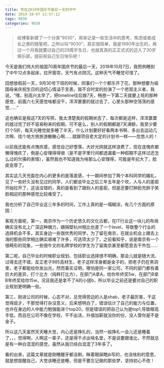 ```yaml
---
title: 写在2019年国庆节最后一天的中午
date: 2019-10-07 12:57:12
tags: 9030
categories: 9030
---
```


> 给博客新建了一个分类“9030”，用来记录一些生活中的思考、焦虑或者成长之类的随笔吧，之所以叫“9030”，其实很简单，我是1990年出生的，再过一个月我就要过自己的29周岁生日，也就真真的正正式式的迈入了30岁俱乐部，提前祝自己生日快乐吧！

今天是我们伟大的祖国70周年国庆节的最后一天，2019年10月7日，我照例睡到了中午12点多起床，拉开窗帘，天气有点阴沉，这种天气不睡觉可惜了。

回想放假前一天，9月30号下班的时候，同事们一个个都乐开了花，那种想要为祖国母亲庆祝生日的迫切心情溢于言表，我不合时宜的扮演了一个悲观主义者，我说，“嘿，别高兴太早了，把timeline往后拨7天，畅想一下第二天就要上班的那种感觉，前面六七天感觉啥都没干，浑浑噩噩的就过去了，心里头那种空荡荡的感觉……”

这也确实是我这7天的写照，我太清楚我的假期状态了，每次都是这样，浑浑噩噩的就过完了好不容易盼来的假期，可不是么，别人的假期都是7天满额，我至少要打个5折，每天光睡觉就多睡了半天，什么计划要好好看两本书啊、多出去运动几次啊、找个地方旅旅游散散心啊……就跟项目老大定的计划书一样——忽悠人的！

以前我还能有点愧疚感，感觉自己好堕落，大好光阴就这样浪费了，现在连愧疚都懒得愧疚了，倒是心安理得得很（是不是字里行间都透漏着一种假期不这样过还怎么过的欠揍的表情），虽然我也不知道我为啥那么心安理得，可能是年纪大了，脸皮变厚了。

其实这几天充盈在内心的更多的是落差感，十一期间参加了两个本科同学的婚礼，见了一些好久没有见过的同学，人们都说毕业之后三年五年是个坎，人与人的差距开始拉开了，这话没错的，真的是看到了跟别人的差距，但是还要打肿脸充胖子笑脸相迎的那种感觉比较难受了。

我也分析了自己毕业这三年多的时间，工作上真的是一塌糊涂，有几个方面的原因：

客观方面呢，第一，南京作为一个历史悠久的文化古都，在IT行业这一块儿的布局确实没有北上广深这种魄力，跟隔壁杭州相比也差了一个level，导致整个行业的选择机会不多，其实身边一些很优秀的同学，为了留在南京，在就业机会上跟去上海的那些同学相比确实艰难了许多，可选项太少了，之前看知乎，说是南京有一个很畸形的现象，一些很牛叉的名牌学校的学生为了留南京甚至都愿意去干外包……

第二呢，自己毕业的时候职业规划、包括职业选择很不明确，那会儿就是随大流、过得去还不错，反正老子985高材生，老子这样浑身都是金子的，把老子仍在黑洞里，老子都能给你发出光，然而事实证明，哪怕是同一家公司，不同的部门都有着巨大的差异，打个比方（纯粹打比方），在部门A拿A，给你年终奖5w，在部门B拿B年终奖给你15w，况且我还是拿不了A的小搓b，所以毕业之前还是要对自己的职业规划更明确一些。

第三，刚进公司的时候，心态不对，总觉得旁边的人是shab，老子最厉害，干这觉得屈才，干那觉得打杂没意义，后来想明白了，错误估计了自己的能力与位置，也许在身边的人中能力勉强能进个top20，但是错误的把自己认为是top1,导致眼高手低，而且在公司不像在学校，干不出活，升值加薪就没你的份，没人管你是不是金子。

所以这几天虽然天天睡大觉，内心还是挣扎的，当然一般挣扎一会儿还是睡着了，，，觉得啊，人啊这一辈子，还是得干点出啥名堂，不是说要跟谁比，不然就总是有一种白混混的感觉，虽然从我已经白混混了3年多了。

看的出来，这篇文章就是刚睡醒牙都没刷，眯着眼屎瞎jb写的，也没啥别的意思，就是想提醒自己，大觉该睡还是睡，但是不要忘记做的那些梦，坚持初心不改！

